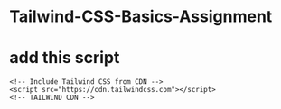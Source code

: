 # Tailwind-CSS-Basics-Assignment

# add this script

  <!-- TAILWIND CDN -->
    <!-- Include Tailwind CSS from CDN -->
    <script src="https://cdn.tailwindcss.com"></script>
    <!-- TAILWIND CDN -->